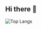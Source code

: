 ## Hi there 👋

<!-- - 🔭 I’m currently working on ... -->
<!-- 🌱 Full stack training -->
<!-- - 👯 I’m looking to collaborate on ... -->
<!-- - 🤔 I’m looking for help with ... -->
<!-- - 💬 Ask me about ... -->
<!-- 📫 How to reach me:  -->
<!-- 😄 Pronouns: ... -->
<!-- ⚡ Fun fact: ... -->

<!-- ![wjl's GitHub stats](https://github-readme-stats.vercel.app/api?username=wlonestar&show_icons=true&include_all_commits=true&count_private=true&theme=buefy&hide_border=true&custom_title=wjl's%20GitHub%20Stats) -->

![Top Langs](https://github-readme-stats.vercel.app/api/top-langs/?username=wlonestar&layout=compact&theme=buefy&hide=scss,css,html&hide_border=true)
